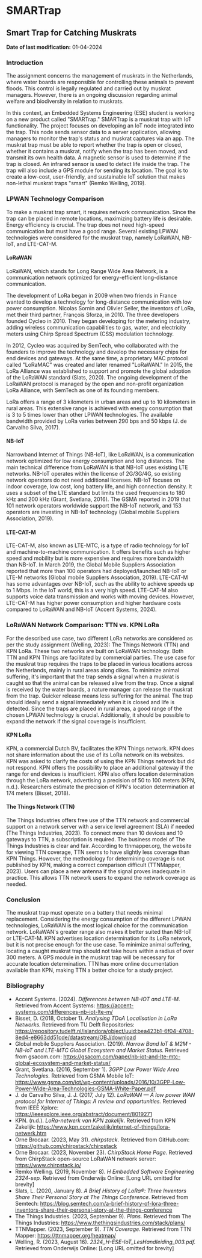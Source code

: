 # SMARTrap

## Smart Trap for Catching Muskrats

**Date of last modification:** 01-04-2024

### Introduction

The assignment concerns the management of muskrats in the Netherlands, where water boards are responsible for controlling these animals to prevent floods. This control is legally regulated and carried out by muskrat managers. However, there is an ongoing discussion regarding animal welfare and biodiversity in relation to muskrats.

In this context, an Embedded Systems Engineering (ESE) student is working on a new product called "SMARTrap." SMARTrap is a muskrat trap with IoT functionality. The project focuses on developing an IoT node integrated into the trap. This node sends sensor data to a server application, allowing managers to monitor the trap's status and muskrat captures via an app. The muskrat trap must be able to report whether the trap is open or closed, whether it contains a muskrat, notify when the trap has been moved, and transmit its own health data. A magnetic sensor is used to determine if the trap is closed. An infrared sensor is used to detect life inside the trap. The trap will also include a GPS module for sending its location. The goal is to create a low-cost, user-friendly, and sustainable IoT solution that makes non-lethal muskrat traps "smart" (Remko Welling, 2019).

### LPWAN Technology Comparison

To make a muskrat trap smart, it requires network communication. Since the trap can be placed in remote locations, maximizing battery life is desirable. Energy efficiency is crucial. The trap does not need high-speed communication but must have a good range. Several existing LPWAN technologies were considered for the muskrat trap, namely LoRaWAN, NB-IoT, and LTE-CAT-M.

#### LoRaWAN

LoRaWAN, which stands for Long Range Wide Area Network, is a communication network optimized for energy-efficient long-distance communication.

The development of LoRa began in 2009 when two friends in France wanted to develop a technology for long-distance communication with low power consumption. Nicolas Sornin and Olivier Seller, the inventors of LoRa, met their third partner, François Sforza, in 2010. The three developers founded Cycleo in 2010. They began developing for the metering industry, adding wireless communication capabilities to gas, water, and electricity meters using Chirp Spread Spectrum (CSS) modulation technology.

In 2012, Cycleo was acquired by SemTech, who collaborated with the founders to improve the technology and develop the necessary chips for end devices and gateways. At the same time, a proprietary MAC protocol called "LoRaMAC" was created and later renamed "LoRaWAN." In 2015, the LoRa Alliance was established to support and promote the global adoption of the LoRaWAN standard (Slats, 2020). The ongoing development of the LoRaWAN protocol is managed by the open and non-profit organization LoRa Alliance, with SemTech as one of its founding members.

LoRa offers a range of 3 kilometers in urban areas and up to 10 kilometers in rural areas. This extensive range is achieved with energy consumption that is 3 to 5 times lower than other LPWAN technologies. The available bandwidth provided by LoRa varies between 290 bps and 50 kbps (J. de Carvalho Silva, 2017).

#### NB-IoT

Narrowband Internet of Things (NB-IoT), like LoRaWAN, is a communication network optimized for low energy consumption and long distances. The main technical difference from LoRaWAN is that NB-IoT uses existing LTE networks. NB-IoT operates within the license of 2G/3G/4G, so existing network operators do not need additional licenses. NB-IoT focuses on indoor coverage, low cost, long battery life, and high connection density. It uses a subset of the LTE standard but limits the used frequencies to 180 kHz and 200 kHz (Grant, Svetlana, 2016). The GSMA reported in 2019 that 101 network operators worldwide support the NB-IoT network, and 153 operators are investing in NB-IoT technology (Global mobile Suppliers Association, 2019).

#### LTE-CAT-M

LTE-CAT-M, also known as LTE-MTC, is a type of radio technology for IoT and machine-to-machine communication. It offers benefits such as higher speed and mobility but is more expensive and requires more bandwidth than NB-IoT. In March 2019, the Global Mobile Suppliers Association reported that more than 100 operators had deployed/launched NB-IoT or LTE-M networks (Global mobile Suppliers Association, 2019). LTE-CAT-M has some advantages over NB-IoT, such as the ability to achieve speeds up to 1 Mbps. In the IoT world, this is a very high speed. LTE-CAT-M also supports voice data transmission and works with moving devices. However, LTE-CAT-M has higher power consumption and higher hardware costs compared to LoRaWAN and NB-IoT (Accent Systems, 2024).

### LoRaWAN Network Comparison: TTN vs. KPN LoRa

For the described use case, two different LoRa networks are considered as per the study assignment (Welling, 2023): The Things Network (TTN) and KPN LoRa. These two networks are built on LoRaWAN technology. Both TTN and KPN Things are facilitated by commercial parties. The use case for the muskrat trap requires the traps to be placed in various locations across the Netherlands, mainly in rural areas along dikes. To minimize animal suffering, it's important that the trap sends a signal when a muskrat is caught so that the animal can be released alive from the trap. Once a signal is received by the water boards, a nature manager can release the muskrat from the trap. Quicker release means less suffering for the animal. The trap should ideally send a signal immediately when it is closed and life is detected. Since the traps are placed in rural areas, a good range of the chosen LPWAN technology is crucial. Additionally, it should be possible to expand the network if the signal coverage is insufficient.

#### KPN LoRa

KPN, a commercial Dutch BV, facilitates the KPN Things network. KPN does not share information about the use of its LoRa network on its websites. KPN was asked to clarify the costs of using the KPN Things network but did not respond. KPN offers the possibility to place an additional gateway if the range for end devices is insufficient. KPN also offers location determination through the LoRa network, advertising a precision of 50 to 100 meters (KPN, n.d.). Researchers estimate the precision of KPN's location determination at 174 meters (Bisset, 2018).

#### The Things Network (TTN)

The Things Industries offers free use of the TTN network and commercial support on a network server with a service level agreement (SLA) if needed (The Things Industries, 2023). To connect more than 10 devices and 10 gateways to TTN, a subscription is required. The business model of The Things Industries is clear and fair. According to ttnmapper.org, the website for viewing TTN coverage, TTN seems to have slightly less coverage than KPN Things. However, the methodology for determining coverage is not published by KPN, making a correct comparison difficult (TTNMapper, 2023). Users can place a new antenna if the signal proves inadequate in practice. This allows TTN network users to expand the network coverage as needed.

### Conclusion

The muskrat trap must operate on a battery that needs minimal replacement. Considering the energy consumption of the different LPWAN technologies, LoRaWAN is the most logical choice for the communication network. LoRaWAN's greater range also makes it better suited than NB-IoT or LTE-CAT-M. KPN advertises location determination for its LoRa network, but it is not precise enough for the use case. To minimize animal suffering, locating a caught muskrat trap should not take hours within a radius of over 300 meters. A GPS module in the muskrat trap will be necessary for accurate location determination. TTN has more online documentation available than KPN, making TTN a better choice for a study project.

### Bibliography

*   Accent Systems. (2024). *Differences between NB-IOT and LTE-M*. Retrieved from Accent Systems: https://accent-systems.com/differences-nb-iot-lte-m/
*   Bisset, D. (2018, October 1). *Analysing TDoA Localisation in LoRa Networks.* Retrieved from TU Delft Repositories: https://repository.tudelft.nl/islandora/object/uuid:bea423b1-6f04-4708-8ed4-e8663dd51cde/datastream/OBJ/download
*   Global mobile Suppliers Association. (2019). *Narrow Band IoT & M2M - NB-IoT and LTE-MTC Global Ecosystem and Market Status.* Retrieved from gsacom.com: https://gsacom.com/paper/nb-iot-and-lte-mtc-global-ecosystem-and-market-status/
*   Grant, Svetlana. (2016, September 1). *3GPP Low Power Wide Area Technologies.* Retrieved from GSMA Mobile IoT: https://www.gsma.com/iot/wp-content/uploads/2016/10/3GPP-Low-Power-Wide-Area-Technologies-GSMA-White-Paper.pdf
*   J. de Carvalho Silva, J. J. (2017, July 12). *LoRaWAN — A low power WAN protocol for Internet of Things: A review and opportunities.* Retrieved from IEEE Xplore: https://ieeexplore.ieee.org/abstract/document/8019271
*   KPN. (n.d.). *LoRa-netwerk van KPN zakelijk*. Retrieved from KPN Zakelijk: https://www.kpn.com/zakelijk/internet-of-things/lora-netwerk.htm
*   Orne Brocaar. (2023, May 31). *chirpstack*. Retrieved from GitHub.com: https://github.com/chirpstack/chirpstack
*   Orne Brocaar. (2023, November 23). *ChirpStack Home Page*. Retrieved from ChirpStack open-source LoRaWAN network server: https://www.chirpstack.io/
*   Remko Welling. (2019, November 8). *H Embedded Software Engineering 2324-sep.* Retrieved from Onderwijs Online: [Long URL omitted for brevity]
*   Slats, L. (2020, January 8). *A Brief History of LoRa®: Three Inventors Share Their Personal Story at The Things Conference*. Retrieved from Semtech: https://blog.semtech.com/a-brief-history-of-lora-three-inventors-share-their-personal-story-at-the-things-conference
*   The Things Industries. (2023, September 9). *Plans.* Retrieved from The Things Industries: https://www.thethingsindustries.com/stack/plans/
*   TTNMapper. (2023, September 9). *TTN Coverage.* Retrieved from TTN Mapper: https://ttnmapper.org/heatmap/
*   Welling, R. (2023, August 16). *2324\_H-ESE-IoT\_LesHandleiding\_003.pdf.* Retrieved from Onderwijs Online: [Long URL omitted for brevity]
